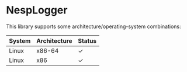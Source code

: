 # NespLogger


This library supports some architecture/operating-system combinations:

| System  | Architecture | Status |
| :------ | :----------- | :----- |
| Linux   | x86-64       | ✓      |
| Linux   | x86          | ✓      |